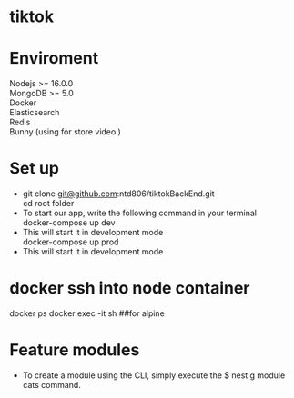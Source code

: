 # tiktok
# Enviroment
Nodejs >= 16.0.0<br/>
MongoDB >= 5.0<br/>
Docker<br/>
Elasticsearch<br/>
Redis<br/>
Bunny (using for store video )<br/>
# Set up 
* git clone git@github.com:ntd806/tiktokBackEnd.git<br/>
cd root folder
* To start our app, write the following command in your terminal<br/>
docker-compose up dev
* This will start it in development mode<br/>
docker-compose up prod
* This will start it in development mode<br/>
# docker ssh into node container
docker ps
docker exec -it <mycontainer> sh ##for alpine
# Feature modules
  * To create a module using the CLI, simply execute the $ nest g module cats command.

